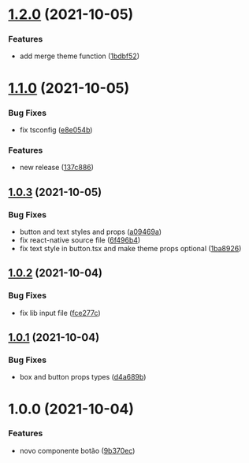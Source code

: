 # [1.2.0](https://github.com/saraivavini/pipeland-ui/compare/v1.1.0...v1.2.0) (2021-10-05)


### Features

* add merge theme function ([1bdbf52](https://github.com/saraivavini/pipeland-ui/commit/1bdbf5246b21597bc5b4d2ba7d03e307adc866dd))

# [1.1.0](https://github.com/saraivavini/pipeland-ui/compare/v1.0.3...v1.1.0) (2021-10-05)


### Bug Fixes

* fix tsconfig ([e8e054b](https://github.com/saraivavini/pipeland-ui/commit/e8e054bf2a99fa6482acb6c84ac69b75a741284e))


### Features

* new release ([137c886](https://github.com/saraivavini/pipeland-ui/commit/137c88629dcda9906592bb4966faf303d4c94dc9))

## [1.0.3](https://github.com/saraivavini/pipeland-ui/compare/v1.0.2...v1.0.3) (2021-10-05)


### Bug Fixes

* button and text styles and props ([a09469a](https://github.com/saraivavini/pipeland-ui/commit/a09469a197dcbf0fff53fd3607b5d65988aac25d))
* fix react-native source file ([6f496b4](https://github.com/saraivavini/pipeland-ui/commit/6f496b4e9958d635d5c965cda01730bb16d3400d))
* fix text style in button.tsx and make theme props optional ([1ba8926](https://github.com/saraivavini/pipeland-ui/commit/1ba8926edd48fdb344ed357a8330782c7a80382d))

## [1.0.2](https://github.com/saraivavini/pipeland-ui/compare/v1.0.1...v1.0.2) (2021-10-04)


### Bug Fixes

* fix lib input file ([fce277c](https://github.com/saraivavini/pipeland-ui/commit/fce277c043c14ce2eaae07ddcf372c66e77fc1fd))

## [1.0.1](https://github.com/saraivavini/pipeland-ui/compare/v1.0.0...v1.0.1) (2021-10-04)


### Bug Fixes

* box and button props types ([d4a689b](https://github.com/saraivavini/pipeland-ui/commit/d4a689b31eec0b5ca8050e374eccdb25b8f7c598))

# 1.0.0 (2021-10-04)


### Features

* novo componente botão ([9b370ec](https://github.com/saraivavini/pipeland-ui/commit/9b370ecbae85a8a0205fcd1118c518fdb767e10b))
